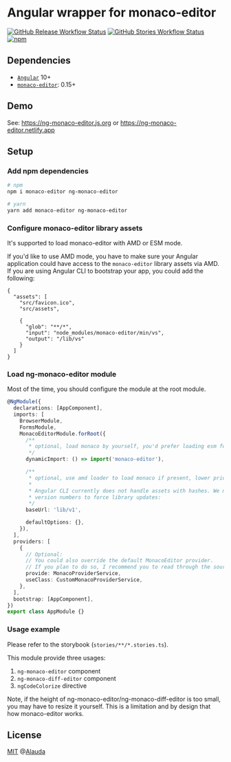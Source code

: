 # Angular wrapper for monaco-editor

[![GitHub Release Workflow Status](https://github.com/alauda/ng-monaco-editor/workflows/Release/badge.svg)](https://github.com/alauda/ng-monaco-editor/actions/workflows/release.yml)
[![GitHub Stories Workflow Status](https://github.com/alauda/ng-monaco-editor/workflows/Deploy%20stories/badge.svg)](https://github.com/alauda/ng-monaco-editor/actions/workflows/stories.yml)
[![npm](https://img.shields.io/npm/v/ng-monaco-editor)](https://www.npmjs.com/package/ng-monaco-editor)

## Dependencies

- [`Angular`](https://github.com/angular/angular) 10+
- [`monaco-editor`](https://github.com/Microsoft/monaco-editor): 0.15+

## Demo

See: <https://ng-monaco-editor.js.org> or <https://ng-monaco-editor.netlify.app>

## Setup

### Add npm dependencies

```sh
# npm
npm i monaco-editor ng-monaco-editor

# yarn
yarn add monaco-editor ng-monaco-editor
```

### Configure monaco-editor library assets

It's supported to load monaco-editor with AMD or ESM mode.

If you'd like to use AMD mode, you have to make sure your Angular application could have access to the `monaco-editor` library
assets via AMD. If you are using Angular CLI to bootstrap your app, you could add the following:

```jsonc
{
  "assets": [
    "src/favicon.ico",
    "src/assets",

    {
      "glob": "**/*",
      "input": "node_modules/monaco-editor/min/vs",
      "output": "/lib/vs"
    }
  ]
}
```

### Load ng-monaco-editor module

Most of the time, you should configure the module at the root module.

```ts
@NgModule({
  declarations: [AppComponent],
  imports: [
    BrowserModule,
    FormsModule,
    MonacoEditorModule.forRoot({
      /**
       * optional, load monaco by yourself, you'd prefer loading esm for example
       */
      dynamicImport: () => import('monaco-editor'),

      /**
       * optional, use amd loader to load monaco if present, lower priority than `dynamicImport`
       *
       * Angular CLI currently does not handle assets with hashes. We manage it by manually adding
       * version numbers to force library updates:
       */
      baseUrl: 'lib/v1',

      defaultOptions: {},
    }),
  ],
  providers: [
    {
      // Optional:
      // You could also override the default MonacoEditor provider.
      // If you plan to do so, I recommend you to read through the source code.
      provide: MonacoProviderService,
      useClass: CustomMonacoProviderService,
    },
  ],
  bootstrap: [AppComponent],
})
export class AppModule {}
```

### Usage example

Please refer to the storybook (`stories/**/*.stories.ts`).

This module provide three usages:

1. `ng-monaco-editor` component
2. `ng-monaco-diff-editor` component
3. `ngCodeColorize` directive

Note, if the height of ng-monaco-editor/ng-monaco-diff-editor is too small, you
may have to resize it yourself. This is a limitation and by design
that how monaco-editor works.

## License

[MIT](./LICENSE) @[Alauda](https://github.com/alauda)
